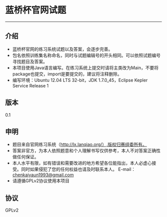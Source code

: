 蓝桥杯官网试题
=========
---
介绍
---
-   蓝桥杯官网的练习系统试题以及答案，会逐步完善。
-   包名依照训练集名称命名，同时与试题编辑号的开头相同。可以依照试题编号寻找题目及答案。
-   本项目使用Java语言编写。在练习系统上提交时请将主类改为Main，不要将package也提交，import是要提交的，建议将注释删除。
-   编写环境：Ubuntu 12.04 LTS 32-bit，JDK 1.7.0_45，Eclipse  Kepler Service Release 1

版本
--
0.1


申明
---
 - 题目来自官网练习系统（http://lx.lanqiao.org/）,版权归赛组委所有。
 - 答案非官方，为本人依照题意和个人理解书写仅供参考，本人不对答案正确性做任何保证。
 - 本人水平有限，如有错误和需要改进的地方希望各位能指出，本人必虚心接受。同时如果侵犯了您的任何权益也请及时联系本人。
        E-mail：chenkaiyaun1993@gmail.com
 - 请遵循GPLv2协议使用本项目

协议
--
GPLv2  
